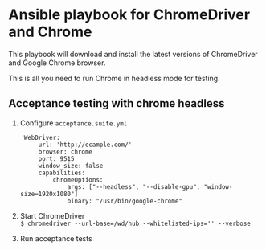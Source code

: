 # Ansible playbook for ChromeDriver and Chrome

This playbook will download and install the latest 
versions of ChromeDriver and Google Chrome browser.

This is all you need to run Chrome in headless mode for testing.

## Acceptance testing with chrome headless
1. Configure `acceptance.suite.yml`
  
        WebDriver:
            url: 'http://ecample.com/'
            browser: chrome
            port: 9515
            window_size: false
            capabilities:
                chromeOptions:
                    args: ["--headless", "--disable-gpu", "window-size=1920x1080"]
                    binary: "/usr/bin/google-chrome"

2. Start ChromeDriver  
`$ chromedriver --url-base=/wd/hub --whitelisted-ips='' --verbose`
3. Run acceptance tests